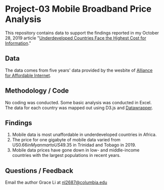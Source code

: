 # Project-03 Mobile Broadband Price Analysis

This repository contains data to support the findings reported in my October 28, 2019 article "[Underdeveloped Countries Face the Highest Cost for Information](https://gracelinan.github.io/Portfolio01/project-03.html)."

## Data

The data comes from five years' data provided by the wesbite of [Alliance for Affordable Internet](https://a4ai.org/extra/mobile_broadband_pricing_usd-2019Q2).

## Methodology / Code 

No coding was conducted. Some basic analysis was conducted in Excel. The data for each country was mapped out using D3.js and [Datawrapper](https://www.datawrapper.de).

## Findings

1. Mobile data is most unaffordable in underdeveloped countries in Africa.
2. The price for one gigabyte of mobile data varied from US$0.66 in Myanmar to US$49.35 in Trinidad and Tobago in 2019.
3. Mobile data prices have gone down in low- and middle-income countries with the largest populations in recent years.

## Questions / Feedback

Email the author Grace Li at [nl2687@columbia.edu](mailto:nl2687@columbia.edu[](http://))
